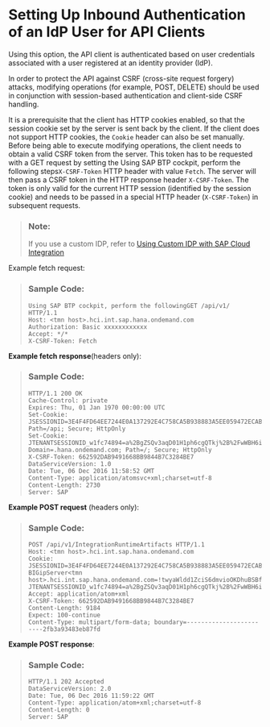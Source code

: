 <!-- loio1656c9181a394fb2803c1a82e1fc573d -->

# Setting Up Inbound Authentication of an IdP User for API Clients

Using this option, the API client is authenticated based on user credentials associated with a user registered at an identity provider \(IdP\).



In order to protect the API against CSRF \(cross-site request forgery\) attacks, modifying operations \(for example, POST, DELETE\) should be used in conjunction with session-based authentication and client-side CSRF handling.

It is a prerequisite that the client has HTTP cookies enabled, so that the session cookie set by the server is sent back by the client. If the client does not support HTTP cookies, the `Cookie` header can also be set manually. Before being able to execute modifying operations, the client needs to obtain a valid CSRF token from the server. This token has to be requested with a GET request by setting the Using SAP BTP cockpit, perform the following steps`X-CSRF-Token` HTTP header with value `Fetch`. The server will then pass a CSRF token in the HTTP response header `X-CSRF-Token`. The token is only valid for the current HTTP session \(identified by the session cookie\) and needs to be passed in a special HTTP header \(`X-CSRF-Token`\) in subsequent requests.

> ### Note:  
> If you use a custom IDP, refer to [Using Custom IDP with SAP Cloud Integration](using-custom-idp-with-sap-cloud-integration-c59610d.md)

Example fetch request:

> ### Sample Code:  
> ```
> Using SAP BTP cockpit, perform the followingGET /api/v1/ HTTP/1.1 
> Host: <tmn host>.hci.int.sap.hana.ondemand.com 
> Authorization: Basic xxxxxxxxxxxx 
> Accept: */* 
> X-CSRF-Token: Fetch
> ```

**Example fetch response**\(headers only\):

> ### Sample Code:  
> ```
> HTTP/1.1 200 OK
> Cache-Control: private
> Expires: Thu, 01 Jan 1970 00:00:00 UTC
> Set-Cookie: JSESSIONID=3E4F4FD64EE7244E0A137292E4C758CA5B938883A5EE059472ECAB545D26E2DA; Path=/api; Secure; HttpOnly
> Set-Cookie: JTENANTSESSIONID_w1fc74894=a%2BgZSQv3aqD01H1ph6cgQTkj%2B%2FwWBH6iUvhLmed3%2Bcg%3D; Domain=.hana.ondemand.com; Path=/; Secure; HttpOnly
> X-CSRF-Token: 662592DAB9491668BB9844B7C3284BE7
> DataServiceVersion: 1.0
> Date: Tue, 06 Dec 2016 11:58:52 GMT
> Content-Type: application/atomsvc+xml;charset=utf-8
> Content-Length: 2730
> Server: SAP
> ```

**Example POST request** \(headers only\):

> ### Sample Code:  
> ```
> POST /api/v1/IntegrationRuntimeArtifacts HTTP/1.1
> Host: <tmn host>.hci.int.sap.hana.ondemand.com
> Cookie: JSESSIONID=3E4F4FD64EE7244E0A137292E4C758CA5B938883A5EE059472ECAB545D26E2DA; BIGipServer<tmn host>.hci.int.sap.hana.ondemand.com=!twyaWldd1ZciS6dmvioOKDhuBSBfkNy79zlunmPYQM3r8BNSXFbphoAmzVY8He+GC0MT5LscJQMAbRE=; JTENANTSESSIONID_w1fc74894=a%2BgZSQv3aqD01H1ph6cgQTkj%2B%2FwWBH6iUvhLmed3%2Bcg%3D
> Accept: application/atom+xml
> X-CSRF-Token: 662592DAB9491668BB9844B7C3284BE7
> Content-Length: 9184
> Expect: 100-continue
> Content-Type: multipart/form-data; boundary=------------------------2fb3a93483eb87fd
> 
> ```

**Example POST response**:

> ### Sample Code:  
> ```
> HTTP/1.1 202 Accepted
> DataServiceVersion: 2.0
> Date: Tue, 06 Dec 2016 11:59:22 GMT
> Content-Type: application/atom+xml;charset=utf-8
> Content-Length: 0
> Server: SAP
> 
> ```

